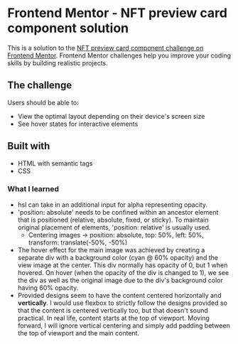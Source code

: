 # Frontend Mentor - NFT preview card component solution

This is a solution to the [NFT preview card component challenge on Frontend Mentor](https://www.frontendmentor.io/challenges/nft-preview-card-component-SbdUL_w0U). Frontend Mentor challenges help you improve your coding skills by building realistic projects. 

## The challenge

Users should be able to:

- View the optimal layout depending on their device's screen size
- See hover states for interactive elements

## Built with

- HTML with semantic tags
- CSS

### What I learned

- hsl can take in an additional input for alpha representing opacity. 
- 'position: absolute' needs to be confined within an ancestor element that is positioned (relative, absolute, fixed, or sticky). To maintain original placement of elements, 'position: relative' is usually used. 
  - Centering images -> position: absolute, top: 50%, left: 50%, transform: translate(-50%, -50%)
- The hover effect for the main image was achieved by creating a separate div with a background color (cyan @ 60% opacity) and the view image at the center. This div normally has opacity of 0, but 1 when hovered. On hover (when the opacity of the div is changed to 1), we see the div as well as the original image due to the div's background color having 60% opacity. 
- Provided designs seem to have the content centered horizontally and **vertically**. I would use flexbox to strictly follow the designs provided so that the content is centered vertically too, but that doesn't sound practical. In real life, content starts at the top of viewport. Moving forward, I will ignore vertical centering and simply add padding between the top of viewport and the main content. 